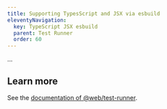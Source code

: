 ```yaml
---
title: Supporting TypesScript and JSX via esbuild
eleventyNavigation:
  key: TypeScript JSX esbuild
  parent: Test Runner
  order: 60
---
```


...

## Learn more

See the [documentation of @web/test-runner](../../docs/test-runner/overview.md).
